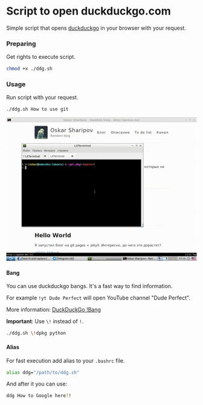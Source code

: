 # Script to open duckduckgo.com
Simple script that opens [duckduckgo](https://duckduckgo.com) in your browser with your request.

### Preparing
Get rights to execute script.
```bash
chmod +x ./ddg.sh
```

### Usage
Run script with your request.
```bash
./ddg.sh How to use git
```

![Usage](https://raw.githubusercontent.com/igoose1/get-ddg/master/src/usage.gif)

#### Bang
You can use duckduckgo bangs.
It's a fast way to find information.

For example `!yt Dude Perfect` will open YouTube channel "Dude Perfect".

More information:
[DuckDuckGo !Bang](https://duckduckgo.com/bang)

**Important**:
Use `\!` instead of `!`.
```bash
./ddg.sh \!dpkg python
```

#### Alias
For fast execution add alias to your `.bashrc` file.
```bash
alias ddg="/path/to/ddg.sh"
```
And after it you can use:
```bash
ddg How to Google here?!
```



